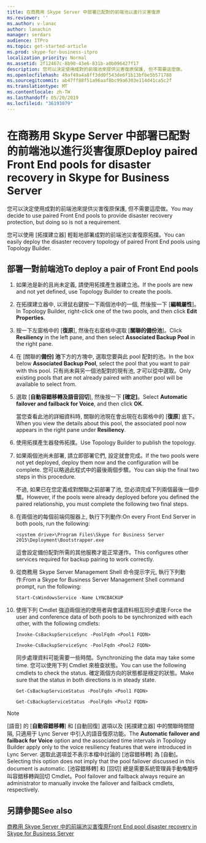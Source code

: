 ```yaml
---
title: 在商務用 Skype Server 中部署已配對的前端池以進行災害復原
ms.reviewer: ''
ms.author: v-lanac
author: lanachin
manager: serdars
audience: ITPro
ms.topic: get-started-article
ms.prod: skype-for-business-itpro
localization_priority: Normal
ms.assetid: 2f12467c-8b90-43e6-831b-a0b096427f17
description: 您可以決定使用成對的前端池來提供災害復原保護, 但不需要這麼做。
ms.openlocfilehash: 49af49a4a8ff3dd0f543de6f1b13bfbe5b571788
ms.sourcegitcommit: ab47ff88f51a96aaf8bc99a6303e114d41ca5c2f
ms.translationtype: MT
ms.contentlocale: zh-TW
ms.lasthandoff: 05/20/2019
ms.locfileid: "36193079"
---
```

# <a name="deploy-paired-front-end-pools-for-disaster-recovery-in-skype-for-business-server"></a><span data-ttu-id="845b1-103">在商務用 Skype Server 中部署已配對的前端池以進行災害復原</span><span class="sxs-lookup"><span data-stu-id="845b1-103">Deploy paired Front End pools for disaster recovery in Skype for Business Server</span></span>
 
<span data-ttu-id="845b1-104">您可以決定使用成對的前端池來提供災害復原保護, 但不需要這麼做。</span><span class="sxs-lookup"><span data-stu-id="845b1-104">You may decide to use paired Front End pools to provide disaster recovery protection, but doing so is not a requirement.</span></span>
  
<span data-ttu-id="845b1-105">您可以使用 [拓撲建立器] 輕鬆地部署成對的前端池災害復原拓撲。</span><span class="sxs-lookup"><span data-stu-id="845b1-105">You can easily deploy the disaster recovery topology of paired Front End pools using Topology Builder.</span></span> 
  
## <a name="to-deploy-a-pair-of-front-end-pools"></a><span data-ttu-id="845b1-106">部署一對前端池</span><span class="sxs-lookup"><span data-stu-id="845b1-106">To deploy a pair of Front End pools</span></span>

1. <span data-ttu-id="845b1-107">如果池是新的且尚未定義, 請使用拓撲產生器建立池。</span><span class="sxs-lookup"><span data-stu-id="845b1-107">If the pools are new and not yet defined, use Topology Builder to create the pools.</span></span>
    
2. <span data-ttu-id="845b1-108">在拓撲建立器中, 以滑鼠右鍵按一下兩個池中的一個, 然後按一下 [**編輯屬性**]。</span><span class="sxs-lookup"><span data-stu-id="845b1-108">In Topology Builder, right-click one of the two pools, and then click **Edit Properties**.</span></span>
    
3. <span data-ttu-id="845b1-109">按一下左窗格中的 [**復原**], 然後在右窗格中選取 [**關聯的備份池**]。</span><span class="sxs-lookup"><span data-stu-id="845b1-109">Click **Resiliency** in the left pane, and then select **Associated Backup Pool** in the right pane.</span></span>
    
4. <span data-ttu-id="845b1-110">在 [關聯的**備份] 池**下方的方塊中, 選取您要與此 pool 配對的池。</span><span class="sxs-lookup"><span data-stu-id="845b1-110">In the box below **Associated Backup Pool**, select the pool that you want to pair with this pool.</span></span> <span data-ttu-id="845b1-111">只有尚未與另一個池配對的現有池, 才可以從中選取。</span><span class="sxs-lookup"><span data-stu-id="845b1-111">Only existing pools that are not already paired with another pool will be available to select from.</span></span>
    
5. <span data-ttu-id="845b1-112">選取 [**自動容錯移轉及語音回切**], 然後按一下 **[確定]**。</span><span class="sxs-lookup"><span data-stu-id="845b1-112">Select **Automatic failover and failback for Voice**, and then click **OK**.</span></span>
    
    <span data-ttu-id="845b1-113">當您查看此池的詳細資料時, 關聯的池現在會出現在右窗格中的 [**復原**] 底下。</span><span class="sxs-lookup"><span data-stu-id="845b1-113">When you view the details about this pool, the associated pool now appears in the right pane under **Resiliency**.</span></span> 
    
6. <span data-ttu-id="845b1-114">使用拓撲產生器發佈拓撲。</span><span class="sxs-lookup"><span data-stu-id="845b1-114">Use Topology Builder to publish the topology.</span></span>
    
7. <span data-ttu-id="845b1-115">如果兩個池尚未部署, 請立即部署它們, 設定就會完成。</span><span class="sxs-lookup"><span data-stu-id="845b1-115">If the two pools were not yet deployed, deploy them now and the configuration will be complete.</span></span> <span data-ttu-id="845b1-116">您可以略過此程式中的最後兩個步驟。</span><span class="sxs-lookup"><span data-stu-id="845b1-116">You can skip the final two steps in this procedure.</span></span>
    
    <span data-ttu-id="845b1-117">不過, 如果已在您定義成對關聯之前部署了池, 您必須完成下列兩個最後一個步驟。</span><span class="sxs-lookup"><span data-stu-id="845b1-117">However, if the pools were already deployed before you defined the paired relationship, you must complete the following two final steps.</span></span>
    
8. <span data-ttu-id="845b1-118">在兩個池的每個前端伺服器上, 執行下列動作:</span><span class="sxs-lookup"><span data-stu-id="845b1-118">On every Front End Server in both pools, run the following:</span></span>
    
   ```
   <system drive>\Program Files\Skype for Business Server 2015\Deployment\Bootstrapper.exe 
   ```

    <span data-ttu-id="845b1-119">這會設定備份配對所需的其他服務才能正常運作。</span><span class="sxs-lookup"><span data-stu-id="845b1-119">This configures other services required for backup pairing to work correctly.</span></span>
    
9. <span data-ttu-id="845b1-120">從商務用 Skype Server Management Shell 命令提示字元, 執行下列動作:</span><span class="sxs-lookup"><span data-stu-id="845b1-120">From a Skype for Business Server Management Shell command prompt, run the following:</span></span> 
    
   ```
   Start-CsWindowsService -Name LYNCBACKUP
   ```

10. <span data-ttu-id="845b1-121">使用下列 Cmdlet 強迫兩個池的使用者與會議資料相互同步處理:</span><span class="sxs-lookup"><span data-stu-id="845b1-121">Force the user and conference data of both pools to be synchronized with each other, with the following cmdlets:</span></span>
    
    ```
    Invoke-CsBackupServiceSync -PoolFqdn <Pool1 FQDN>
    ```

    ```
    Invoke-CsBackupServiceSync -PoolFqdn <Pool2 FQDN>
    ```

    <span data-ttu-id="845b1-122">同步處理資料可能需要一些時間。</span><span class="sxs-lookup"><span data-stu-id="845b1-122">Synchronizing the data may take some time.</span></span> <span data-ttu-id="845b1-123">您可以使用下列 Cmdlet 來檢查狀態。</span><span class="sxs-lookup"><span data-stu-id="845b1-123">You can use the following cmdlets to check the status.</span></span> <span data-ttu-id="845b1-124">確定兩個方向的狀態都是穩定的狀態。</span><span class="sxs-lookup"><span data-stu-id="845b1-124">Make sure that the status in both directions is in steady state.</span></span>
    
    ```
    Get-CsBackupServiceStatus -PoolFqdn <Pool1 FQDN>
    ```

    ```
    Get-CsBackupServiceStatus -PoolFqdn <Pool2 FQDN>
    ```

> [!NOTE]
> <span data-ttu-id="845b1-125">[語音] 的 [**自動容錯移轉**] 和 [自動回復] 選項以及 [拓撲建立器] 中的關聯時間間隔, 只適用于 Lync Server 中引入的語音復原功能。</span><span class="sxs-lookup"><span data-stu-id="845b1-125">The **Automatic failover and failback for Voice** option and the associated time intervals in Topology Builder apply only to the voice resiliency features that were introduced in Lync Server.</span></span> <span data-ttu-id="845b1-126">選取此選項並不表示本檔中討論的 [池容錯移轉] 為 [自動]。</span><span class="sxs-lookup"><span data-stu-id="845b1-126">Selecting this option does not imply that the pool failover discussed in this document is automatic.</span></span> <span data-ttu-id="845b1-127">[池容錯移轉] 和 [回切] 總是需要系統管理員手動喚醒呼叫容錯移轉與回切 Cmdlet。</span><span class="sxs-lookup"><span data-stu-id="845b1-127">Pool failover and failback always require an administrator to manually invoke the failover and failback cmdlets, respectively.</span></span>
  
## <a name="see-also"></a><span data-ttu-id="845b1-128">另請參閱</span><span class="sxs-lookup"><span data-stu-id="845b1-128">See also</span></span>

[<span data-ttu-id="845b1-129">商務用 Skype Server 中的前端池災害復原</span><span class="sxs-lookup"><span data-stu-id="845b1-129">Front End pool disaster recovery in Skype for Business Server</span></span>](../../plan-your-deployment/high-availability-and-disaster-recovery/disaster-recovery.md)
